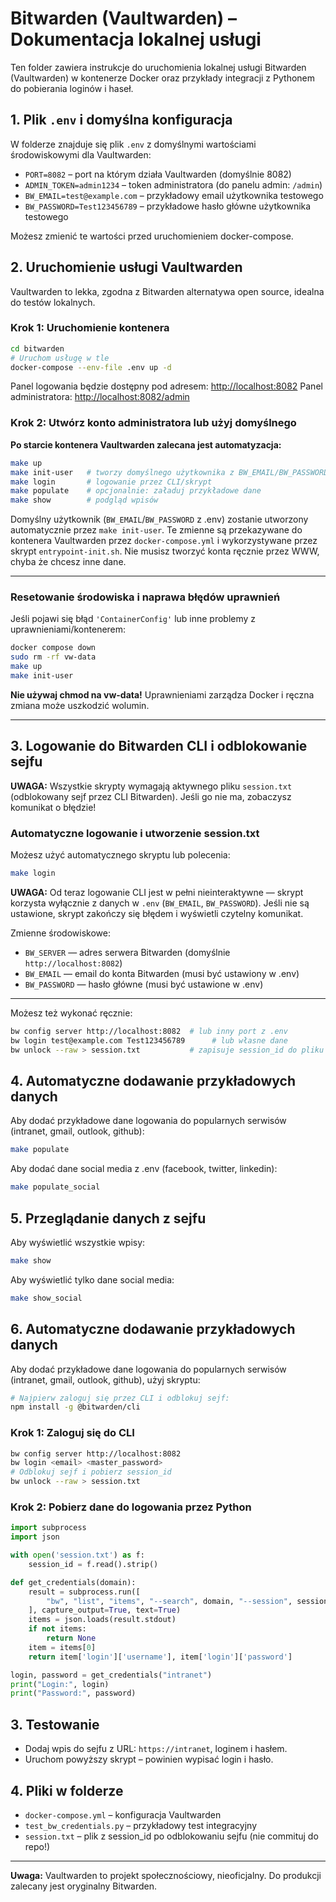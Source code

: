 # Bitwarden (Vaultwarden) – Dokumentacja lokalnej usługi

Ten folder zawiera instrukcje do uruchomienia lokalnej usługi Bitwarden (Vaultwarden) w kontenerze Docker oraz przykłady integracji z Pythonem do pobierania loginów i haseł.

## 1. Plik `.env` i domyślna konfiguracja

W folderze znajduje się plik `.env` z domyślnymi wartościami środowiskowymi dla Vaultwarden:

- `PORT=8082` – port na którym działa Vaultwarden (domyślnie 8082)
- `ADMIN_TOKEN=admin1234` – token administratora (do panelu admin: `/admin`)
- `BW_EMAIL=test@example.com` – przykładowy email użytkownika testowego
- `BW_PASSWORD=Test123456789` – przykładowe hasło główne użytkownika testowego

Możesz zmienić te wartości przed uruchomieniem docker-compose.

## 2. Uruchomienie usługi Vaultwarden

Vaultwarden to lekka, zgodna z Bitwarden alternatywa open source, idealna do testów lokalnych.

### Krok 1: Uruchomienie kontenera

```bash
cd bitwarden
# Uruchom usługę w tle
docker-compose --env-file .env up -d
```

Panel logowania będzie dostępny pod adresem: [http://localhost:8082](http://localhost:8082)
Panel administratora: [http://localhost:8082/admin](http://localhost:8082/admin)

### Krok 2: Utwórz konto administratora lub użyj domyślnego

**Po starcie kontenera Vaultwarden zalecana jest automatyzacja:**

```bash
make up
make init-user   # tworzy domyślnego użytkownika z BW_EMAIL/BW_PASSWORD
make login       # logowanie przez CLI/skrypt
make populate    # opcjonalnie: załaduj przykładowe dane
make show        # podgląd wpisów
```

Domyślny użytkownik (`BW_EMAIL`/`BW_PASSWORD` z .env) zostanie utworzony automatycznie przez `make init-user`. Te zmienne są przekazywane do kontenera Vaultwarden przez `docker-compose.yml` i wykorzystywane przez skrypt `entrypoint-init.sh`. Nie musisz tworzyć konta ręcznie przez WWW, chyba że chcesz inne dane.

---

### Resetowanie środowiska i naprawa błędów uprawnień

Jeśli pojawi się błąd `'ContainerConfig'` lub inne problemy z uprawnieniami/kontenerem:

```bash
docker compose down
sudo rm -rf vw-data
make up
make init-user
```

**Nie używaj chmod na vw-data!**
Uprawnieniami zarządza Docker i ręczna zmiana może uszkodzić wolumin.

---

## 3. Logowanie do Bitwarden CLI i odblokowanie sejfu

**UWAGA:** Wszystkie skrypty wymagają aktywnego pliku `session.txt` (odblokowany sejf przez CLI Bitwarden). Jeśli go nie ma, zobaczysz komunikat o błędzie!

### Automatyczne logowanie i utworzenie session.txt

Możesz użyć automatycznego skryptu lub polecenia:

```bash
make login
```

**UWAGA:** Od teraz logowanie CLI jest w pełni nieinteraktywne — skrypt korzysta wyłącznie z danych w `.env` (`BW_EMAIL`, `BW_PASSWORD`). Jeśli nie są ustawione, skrypt zakończy się błędem i wyświetli czytelny komunikat.

Zmienne środowiskowe:
- `BW_SERVER` — adres serwera Bitwarden (domyślnie `http://localhost:8082`)
- `BW_EMAIL` — email do konta Bitwarden (musi być ustawiony w .env)
- `BW_PASSWORD` — hasło główne (musi być ustawione w .env)

---

Możesz też wykonać ręcznie:

```bash
bw config server http://localhost:8082  # lub inny port z .env
bw login test@example.com Test123456789      # lub własne dane
bw unlock --raw > session.txt           # zapisuje session_id do pliku
```

## 4. Automatyczne dodawanie przykładowych danych

Aby dodać przykładowe dane logowania do popularnych serwisów (intranet, gmail, outlook, github):

```bash
make populate
```

Aby dodać dane social media z .env (facebook, twitter, linkedin):

```bash
make populate_social
```

## 5. Przeglądanie danych z sejfu

Aby wyświetlić wszystkie wpisy:

```bash
make show
```

Aby wyświetlić tylko dane social media:

```bash
make show_social
```

## 6. Automatyczne dodawanie przykładowych danych

Aby dodać przykładowe dane logowania do popularnych serwisów (intranet, gmail, outlook, github), użyj skryptu:

```bash
# Najpierw zaloguj się przez CLI i odblokuj sejf:
npm install -g @bitwarden/cli
```

### Krok 1: Zaloguj się do CLI
```bash
bw config server http://localhost:8082
bw login <email> <master_password>
# Odblokuj sejf i pobierz session_id
bw unlock --raw > session.txt
```

### Krok 2: Pobierz dane do logowania przez Python

```python
import subprocess
import json

with open('session.txt') as f:
    session_id = f.read().strip()

def get_credentials(domain):
    result = subprocess.run([
        "bw", "list", "items", "--search", domain, "--session", session_id
    ], capture_output=True, text=True)
    items = json.loads(result.stdout)
    if not items:
        return None
    item = items[0]
    return item['login']['username'], item['login']['password']

login, password = get_credentials("intranet")
print("Login:", login)
print("Password:", password)
```

## 3. Testowanie

- Dodaj wpis do sejfu z URL: `https://intranet`, loginem i hasłem.
- Uruchom powyższy skrypt – powinien wypisać login i hasło.

## 4. Pliki w folderze

- `docker-compose.yml` – konfiguracja Vaultwarden
- `test_bw_credentials.py` – przykładowy test integracyjny
- `session.txt` – plik z session_id po odblokowaniu sejfu (nie commituj do repo!)

---

**Uwaga:** Vaultwarden to projekt społecznościowy, nieoficjalny. Do produkcji zalecany jest oryginalny Bitwarden.
